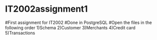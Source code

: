 # IT2002assignment1

#First assignment for IT2002
#Done in PostgreSQL
#Open the files in the following order 1)Schema 2)Customer 3)Merchants 4)Credit card 5)Transactions
